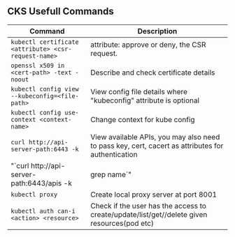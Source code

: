 ## CKS Usefull Commands


|Command|Description|
|------|-----------|
|`kubectl certificate <attribute> <csr-request-name>`| attribute: approve or deny, the CSR request.|
|`openssl x509 in <cert-path> -text -noout`| Describe and check certificate details|
|`kubectl config view --kubeconfig=<file-path>`| View config file details where "kubeconfig" attribute is optional|
|`kubectl config use-context <context-name>`| Change context for kube config|
|`curl http://api-server-path:6443 -k`| View available APIs, you may also need to pass key, cert, cacert as attributes for authentication|
|"`curl http://api-server-path:6443/apis -k |grep name`"| View available APIs within named API "apis"|
|`kubectl proxy`| Create local proxy server at port 8001|
|`kubectl auth can-i <action> <resource>`| Check if the user has the access to create/update/list/get//delete given resources(pod etc)|